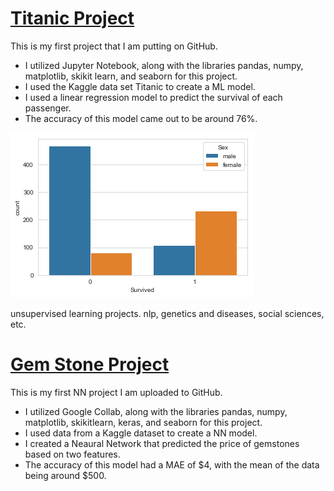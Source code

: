 # [Titanic Project](https://github.com/AndrewVandenberg/Titanic)
This is my first project that I am putting on GitHub.
* I utilized Jupyter Notebook, along with the libraries pandas, numpy, matplotlib, skikit learn, and seaborn for this project.
* I used the Kaggle data set Titanic to create a ML model.
* I used a linear regression model to predict the survival of each passenger.
* The accuracy of this model came out to be around 76%.


![](https://github.com/AndrewVandenberg/Portfolio/blob/main/images/graph.png)


unsupervised learning projects. nlp, genetics and diseases, social sciences, etc.

# [Gem Stone Project](https://github.com/AndrewVandenberg/Portfolio/blob/main/TensorFlow_Gem_Project.ipynb)
This is my first NN project I am uploaded to GitHub.
* I utilized Google Collab, along with the libraries pandas, numpy, matplotlib, skikitlearn, keras, and seaborn for this project.
* I used data from a Kaggle dataset to create a NN model.
* I created a Neaural Network that predicted the price of gemstones based on two features.
* The accuracy of this model had a MAE of $4, with the mean of the data being around $500.
 


